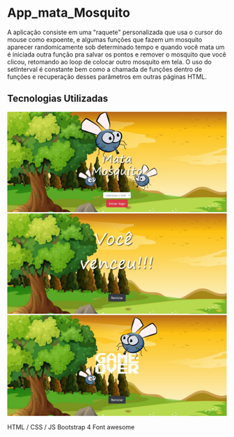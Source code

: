 # App_mata_Mosquito

A aplicação consiste em uma "raquete" personalizada que usa o cursor do mouse como expoente, e algumas funções que fazem um mosquito aparecer randomicamente sob determinado tempo e quando você mata um é iniciada outra função pra salvar os pontos e remover o mosquito que você clicou, retomando ao loop de colocar outro mosquito em tela. O uso do setInterval é constante bem como a chamada de funções dentro de funções e recuperação desses parâmetros em outras páginas HTML.

## Tecnologias Utilizadas


![App_mata_mosquito](img/app.jpeg)
![App_mata_mosquito](img/app2.jpeg)
![App_mata_mosquito](img/app3.jpeg)


HTML / CSS / JS
Bootstrap 4
Font awesome

